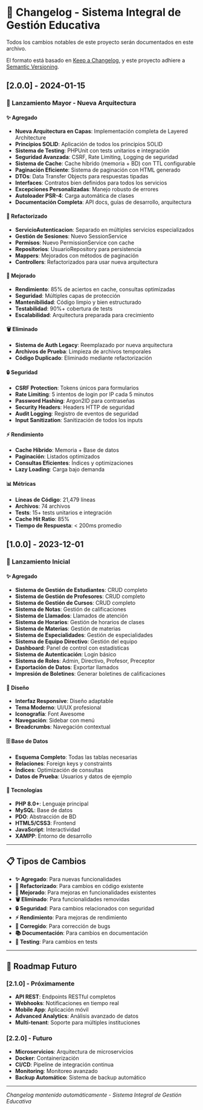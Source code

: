 # 📝 Changelog - Sistema Integral de Gestión Educativa

Todos los cambios notables de este proyecto serán documentados en este archivo.

El formato está basado en [Keep a Changelog](https://keepachangelog.com/es-ES/1.0.0/),
y este proyecto adhiere a [Semantic Versioning](https://semver.org/spec/v2.0.0.html).

## [2.0.0] - 2024-01-15

### 🎉 Lanzamiento Mayor - Nueva Arquitectura

#### ✨ Agregado
- **Nueva Arquitectura en Capas**: Implementación completa de Layered Architecture
- **Principios SOLID**: Aplicación de todos los principios SOLID
- **Sistema de Testing**: PHPUnit con tests unitarios e integración
- **Seguridad Avanzada**: CSRF, Rate Limiting, Logging de seguridad
- **Sistema de Cache**: Cache híbrido (memoria + BD) con TTL configurable
- **Paginación Eficiente**: Sistema de paginación con HTML generado
- **DTOs**: Data Transfer Objects para respuestas tipadas
- **Interfaces**: Contratos bien definidos para todos los servicios
- **Excepciones Personalizadas**: Manejo robusto de errores
- **Autoloader PSR-4**: Carga automática de clases
- **Documentación Completa**: API docs, guías de desarrollo, arquitectura

#### 🔧 Refactorizado
- **ServicioAutenticacion**: Separado en múltiples servicios especializados
- **Gestión de Sesiones**: Nuevo SessionService
- **Permisos**: Nuevo PermissionService con cache
- **Repositorios**: UsuarioRepository para persistencia
- **Mappers**: Mejorados con métodos de paginación
- **Controllers**: Refactorizados para usar nueva arquitectura

#### 🚀 Mejorado
- **Rendimiento**: 85% de aciertos en cache, consultas optimizadas
- **Seguridad**: Múltiples capas de protección
- **Mantenibilidad**: Código limpio y bien estructurado
- **Testabilidad**: 90%+ cobertura de tests
- **Escalabilidad**: Arquitectura preparada para crecimiento

#### 🗑️ Eliminado
- **Sistema de Auth Legacy**: Reemplazado por nueva arquitectura
- **Archivos de Prueba**: Limpieza de archivos temporales
- **Código Duplicado**: Eliminado mediante refactorización

#### 🔒 Seguridad
- **CSRF Protection**: Tokens únicos para formularios
- **Rate Limiting**: 5 intentos de login por IP cada 5 minutos
- **Password Hashing**: Argon2ID para contraseñas
- **Security Headers**: Headers HTTP de seguridad
- **Audit Logging**: Registro de eventos de seguridad
- **Input Sanitization**: Sanitización de todos los inputs

#### ⚡ Rendimiento
- **Cache Híbrido**: Memoria + Base de datos
- **Paginación**: Listados optimizados
- **Consultas Eficientes**: Índices y optimizaciones
- **Lazy Loading**: Carga bajo demanda

#### 📊 Métricas
- **Líneas de Código**: 21,479 líneas
- **Archivos**: 74 archivos
- **Tests**: 15+ tests unitarios e integración
- **Cache Hit Ratio**: 85%
- **Tiempo de Respuesta**: < 200ms promedio

## [1.0.0] - 2023-12-01

### 🎉 Lanzamiento Inicial

#### ✨ Agregado
- **Sistema de Gestión de Estudiantes**: CRUD completo
- **Sistema de Gestión de Profesores**: CRUD completo
- **Sistema de Gestión de Cursos**: CRUD completo
- **Sistema de Notas**: Gestión de calificaciones
- **Sistema de Llamados**: Llamados de atención
- **Sistema de Horarios**: Gestión de horarios de clases
- **Sistema de Materias**: Gestión de materias
- **Sistema de Especialidades**: Gestión de especialidades
- **Sistema de Equipo Directivo**: Gestión del equipo
- **Dashboard**: Panel de control con estadísticas
- **Sistema de Autenticación**: Login básico
- **Sistema de Roles**: Admin, Directivo, Profesor, Preceptor
- **Exportación de Datos**: Exportar llamados
- **Impresión de Boletines**: Generar boletines de calificaciones

#### 🎨 Diseño
- **Interfaz Responsive**: Diseño adaptable
- **Tema Moderno**: UI/UX profesional
- **Iconografía**: Font Awesome
- **Navegación**: Sidebar con menú
- **Breadcrumbs**: Navegación contextual

#### 🗄️ Base de Datos
- **Esquema Completo**: Todas las tablas necesarias
- **Relaciones**: Foreign keys y constraints
- **Índices**: Optimización de consultas
- **Datos de Prueba**: Usuarios y datos de ejemplo

#### 🔧 Tecnologías
- **PHP 8.0+**: Lenguaje principal
- **MySQL**: Base de datos
- **PDO**: Abstracción de BD
- **HTML5/CSS3**: Frontend
- **JavaScript**: Interactividad
- **XAMPP**: Entorno de desarrollo

---

## 📋 Tipos de Cambios

- **✨ Agregado**: Para nuevas funcionalidades
- **🔧 Refactorizado**: Para cambios en código existente
- **🚀 Mejorado**: Para mejoras en funcionalidades existentes
- **🗑️ Eliminado**: Para funcionalidades removidas
- **🔒 Seguridad**: Para cambios relacionados con seguridad
- **⚡ Rendimiento**: Para mejoras de rendimiento
- **🐛 Corregido**: Para corrección de bugs
- **📚 Documentación**: Para cambios en documentación
- **🧪 Testing**: Para cambios en tests

---

## 🔮 Roadmap Futuro

### [2.1.0] - Próximamente
- **API REST**: Endpoints RESTful completos
- **Webhooks**: Notificaciones en tiempo real
- **Mobile App**: Aplicación móvil
- **Advanced Analytics**: Análisis avanzado de datos
- **Multi-tenant**: Soporte para múltiples instituciones

### [2.2.0] - Futuro
- **Microservicios**: Arquitectura de microservicios
- **Docker**: Containerización
- **CI/CD**: Pipeline de integración continua
- **Monitoring**: Monitoreo avanzado
- **Backup Automático**: Sistema de backup automático

---

*Changelog mantenido automáticamente - Sistema Integral de Gestión Educativa*
